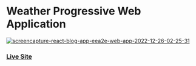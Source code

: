 # Weather Progressive Web Application
<a href="https://ibb.co/qD62dnd"><img src="https://ibb.co/BBXRkGy" alt="screencapture-react-blog-app-eea2e-web-app-2022-12-26-02-25-31" border="0" /></a>

### [Live Site](https://silly-cannoli-e1ac3a.netlify.app)
